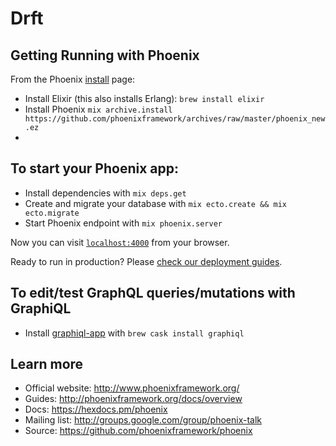 # Drft

## Getting Running with Phoenix

 From the Phoenix [install](http://www.phoenixframework.org/docs/installation) page:

  * Install Elixir (this also installs Erlang): `brew install elixir`
  * Install Phoenix `mix archive.install https://github.com/phoenixframework/archives/raw/master/phoenix_new.ez`
  *

## To start your Phoenix app:

  * Install dependencies with `mix deps.get`
  * Create and migrate your database with `mix ecto.create && mix ecto.migrate`
  * Start Phoenix endpoint with `mix phoenix.server`

Now you can visit [`localhost:4000`](http://localhost:4000) from your browser.

Ready to run in production? Please [check our deployment guides](http://www.phoenixframework.org/docs/deployment).

## To edit/test GraphQL queries/mutations with GraphiQL

  * Install [graphiql-app](https://github.com/skevy/graphiql-app) with `brew cask install graphiql`

## Learn more

  * Official website: http://www.phoenixframework.org/
  * Guides: http://phoenixframework.org/docs/overview
  * Docs: https://hexdocs.pm/phoenix
  * Mailing list: http://groups.google.com/group/phoenix-talk
  * Source: https://github.com/phoenixframework/phoenix
